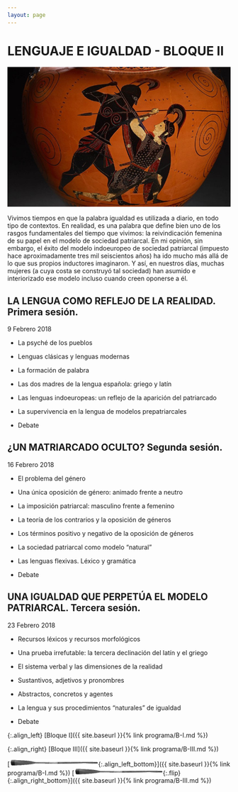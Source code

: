 ```yaml
---
layout: page
---
```


LENGUAJE E IGUALDAD - BLOQUE II
==============================

![Imagen](/assets/images/2.jpg "Titulo")

Vivimos tiempos en que la palabra igualdad es utilizada a diario, en todo tipo de contextos. En realidad, es una palabra que define bien uno de los rasgos fundamentales del tiempo que vivimos: la reivindicación femenina de su papel en el modelo de sociedad patriarcal. En mi opinión, sin embargo, el éxito del modelo indoeuropeo de sociedad patriarcal (impuesto hace aproximadamente tres mil seiscientos años) ha ido mucho más allá de lo que sus propios inductores imaginaron. Y así, en nuestros días, muchas mujeres (a cuya costa se construyó tal sociedad) han asumido e interiorizado ese modelo incluso cuando creen oponerse a él.

LA LENGUA COMO REFLEJO DE LA REALIDAD. Primera sesión.
------------------------------------------------------
  9 Febrero 2018

* La psyché de los pueblos
* Lenguas clásicas y lenguas modernas
* La formación de palabra

* Las dos madres de la lengua española: griego y latín
* Las lenguas indoeuropeas: un reflejo de la aparición del patriarcado
* La supervivencia en la lengua de modelos prepatriarcales
* Debate

¿UN MATRIARCADO OCULTO? Segunda sesión.
----------------------------------------
  16 Febrero 2018

* El problema del género
* Una única oposición de género: animado frente a neutro
* La imposición patriarcal: masculino frente a femenino

* La teoría de los contrarios y la oposición de géneros
* Los términos positivo y negativo de la oposición de géneros
* La sociedad patriarcal como modelo “natural”
* Las lenguas flexivas. Léxico y gramática
* Debate

UNA IGUALDAD QUE PERPETÚA EL MODELO PATRIARCAL. Tercera sesión.
---------------------------------------------------------------
   23 Febrero 2018

* Recursos léxicos y recursos morfológicos
* Una prueba irrefutable: la tercera declinación del latín y el griego
* El sistema verbal y las dimensiones de la realidad

* Sustantivos, adjetivos y pronombres
* Abstractos, concretos y agentes
* La lengua y sus procedimientos “naturales” de igualdad
* Debate



{:.align_left}
[Bloque I]({{ site.baseurl }}{% link programa/B-I.md %})

{:.align_right}
[Bloque III]({{ site.baseurl }}{% link programa/B-III.md %})

[<img src="/assets/images/oar.png"/>{:.align_left_bottom}]({{ site.baseurl }}{% link programa/B-I.md %})
[<img src="/assets/images/oar.png"/>{:.flip}{:.align_right_bottom}]({{ site.baseurl }}{% link programa/B-III.md %})
